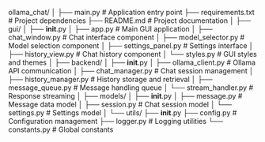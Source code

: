 ollama_chat/
│
├── main.py                 # Application entry point
├── requirements.txt        # Project dependencies
├── README.md              # Project documentation
│
├── gui/
│   ├── __init__.py
│   ├── app.py             # Main GUI application
│   ├── chat_window.py     # Chat interface component
│   ├── model_selector.py  # Model selection component
│   ├── settings_panel.py  # Settings interface
│   ├── history_view.py    # Chat history component
│   └── styles.py          # GUI styles and themes
│
├── backend/
│   ├── __init__.py
│   ├── ollama_client.py   # Ollama API communication
│   ├── chat_manager.py    # Chat session management
│   ├── history_manager.py # History storage and retrieval
│   ├── message_queue.py   # Message handling queue
│   └── stream_handler.py  # Response streaming
│
├── models/
│   ├── __init__.py
│   ├── message.py         # Message data model
│   ├── session.py         # Chat session model
│   └── settings.py        # Settings model
│
└── utils/
    ├── __init__.py
    ├── config.py          # Configuration management
    ├── logger.py          # Logging utilities
    └── constants.py       # Global constants